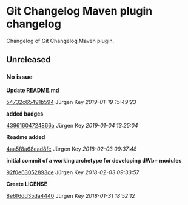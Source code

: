 # Git Changelog Maven plugin changelog

Changelog of Git Changelog Maven plugin.

## Unreleased
### No issue

**Update README.md**


[54732c65491b594](https://github.com/elbosso/dWb_custom_modules_archetype/commit/54732c65491b594) Jürgen Key *2019-01-19 15:49:23*

**added badges**


[43961604724866a](https://github.com/elbosso/dWb_custom_modules_archetype/commit/43961604724866a) Jürgen Key *2019-01-04 13:25:04*

**Readme added**


[4aa5f8a68ead8fc](https://github.com/elbosso/dWb_custom_modules_archetype/commit/4aa5f8a68ead8fc) Jürgen Key *2018-02-03 09:37:48*

**initial commit of a working archetype for developing dWb+ modules**


[92f0e63052893de](https://github.com/elbosso/dWb_custom_modules_archetype/commit/92f0e63052893de) Jürgen Key *2018-02-03 09:33:57*

**Create LICENSE**


[8e6f6dd35da4440](https://github.com/elbosso/dWb_custom_modules_archetype/commit/8e6f6dd35da4440) Jürgen Key *2018-01-31 18:52:12*


